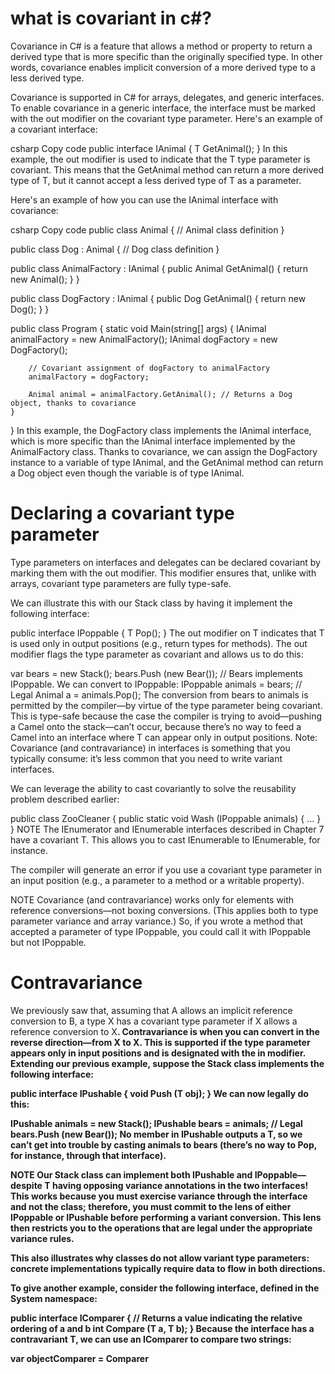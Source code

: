 # what is covariant in c#?
Covariance in C# is a feature that allows a method or property to return a derived type that is more specific than the originally specified type. In other words, covariance enables implicit conversion of a more derived type to a less derived type.

Covariance is supported in C# for arrays, delegates, and generic interfaces. To enable covariance in a generic interface, the interface must be marked with the out modifier on the covariant type parameter. Here's an example of a covariant interface:

csharp
Copy code
public interface IAnimal<out T>
{
    T GetAnimal();
}
In this example, the out modifier is used to indicate that the T type parameter is covariant. This means that the GetAnimal method can return a more derived type of T, but it cannot accept a less derived type of T as a parameter.

Here's an example of how you can use the IAnimal interface with covariance:

csharp
Copy code
public class Animal
{
    // Animal class definition
}

public class Dog : Animal
{
    // Dog class definition
}

public class AnimalFactory : IAnimal<Animal>
{
    public Animal GetAnimal()
    {
        return new Animal();
    }
}

public class DogFactory : IAnimal<Dog>
{
    public Dog GetAnimal()
    {
        return new Dog();
    }
}

public class Program
{
    static void Main(string[] args)
    {
        IAnimal<Animal> animalFactory = new AnimalFactory();
        IAnimal<Dog> dogFactory = new DogFactory();

        // Covariant assignment of dogFactory to animalFactory
        animalFactory = dogFactory;

        Animal animal = animalFactory.GetAnimal(); // Returns a Dog object, thanks to covariance
    }
}
In this example, the DogFactory class implements the IAnimal<Dog> interface, which is more specific than the IAnimal<Animal> interface implemented by the AnimalFactory class. Thanks to covariance, we can assign the DogFactory instance to a variable of type IAnimal<Animal>, and the GetAnimal method can return a Dog object even though the variable is of type IAnimal<Animal>.

# Declaring a covariant type parameter
Type parameters on interfaces and delegates can be declared covariant by marking them with the out modifier. This modifier ensures that, unlike with arrays, covariant type parameters are fully type-safe.

We can illustrate this with our Stack<T> class by having it implement the following interface:

public interface IPoppable<out T> { T Pop(); }
The out modifier on T indicates that T is used only in output positions (e.g., return types for methods). The out modifier flags the type parameter as covariant and allows us to do this:

var bears = new Stack<Bear>();
bears.Push (new Bear());
// Bears implements IPoppable<Bear>. We can convert to IPoppable<Animal>:
IPoppable<Animal> animals = bears;   // Legal
Animal a = animals.Pop();
The conversion from bears to animals is permitted by the compiler—by virtue of the type parameter being covariant. This is type-safe because the case the compiler is trying to avoid—pushing a Camel onto the stack—can’t occur, because there’s no way to feed a Camel into an interface where T can appear only in output positions.
Note: Covariance (and contravariance) in interfaces is something that you typically consume: it’s less common that you need to write variant interfaces.

We can leverage the ability to cast covariantly to solve the reusability problem described earlier:

public class ZooCleaner
{
  public static void Wash (IPoppable<Animal> animals) { ... }
}
NOTE
The IEnumerator<T> and IEnumerable<T> interfaces described in Chapter 7 have a covariant T. This allows you to cast IEnumerable<string> to IEnumerable<object>, for instance.

The compiler will generate an error if you use a covariant type parameter in an input position (e.g., a parameter to a method or a writable property).

NOTE
Covariance (and contravariance) works only for elements with reference conversions—not boxing conversions. (This applies both to type parameter variance and array variance.) So, if you wrote a method that accepted a parameter of type IPoppable<object>, you could call it with IPoppable<string> but not IPoppable<int>.

# Contravariance
We previously saw that, assuming that A allows an implicit reference conversion to B, a type X has a covariant type parameter if X<A> allows a reference conversion to X<B>. Contravariance is when you can convert in the reverse direction—from X<B> to X<A>. This is supported if the type parameter appears only in input positions and is designated with the in modifier. Extending our previous example, suppose the Stack<T> class implements the following interface:

public interface IPushable<in T> { void Push (T obj); }
We can now legally do this:

IPushable<Animal> animals = new Stack<Animal>();
IPushable<Bear> bears = animals;    // Legal
bears.Push (new Bear());
No member in IPushable outputs a T, so we can’t get into trouble by casting animals to bears (there’s no way to Pop, for instance, through that interface).

NOTE
Our Stack<T> class can implement both IPushable<T> and IPoppable<T>—despite T having opposing variance annotations in the two interfaces! This works because you must exercise variance through the interface and not the class; therefore, you must commit to the lens of either IPoppable or IPushable before performing a variant conversion. This lens then restricts you to the operations that are legal under the appropriate variance rules.

This also illustrates why classes do not allow variant type parameters: concrete implementations typically require data to flow in both directions.

To give another example, consider the following interface, defined in the System namespace:

public interface IComparer<in T>
{
  // Returns a value indicating the relative ordering of a and b
  int Compare (T a, T b);
}
Because the interface has a contravariant T, we can use an IComparer<object> to compare two strings:

var objectComparer = Comparer<object>.Default;
// objectComparer implements IComparer<object>
IComparer<string> stringComparer = objectComparer;
int result = stringComparer.Compare ("Brett", "Jemaine");
Mirroring covariance, the compiler will report an error if you try to use a contravariant type parameter in an output position (e.g., as a return value or in a readable property).

# What different in and out modifier?

In C#, the in and out modifiers are used to define variance of generic type parameters. Variance refers to the ability of a type to have its generic type argument substituted with a more derived or less derived type.

When a generic type parameter is defined as in, it is said to be contravariant. This means that the type parameter can only be used as input to a method or function, but not as output. When a generic type parameter is defined as out, it is said to be covariant. This means that the type parameter can only be used as output, but not as input.

Here's an example to illustrate this concept:

csharp
Copy code
public interface IAnimal<in TInput, out TOutput>
{
    TOutput GetDetails(TInput animal);
}
In this example, TInput is marked with the in modifier, while TOutput is marked with the out modifier. This means that TInput can only be used as input to the GetDetails method, while TOutput can only be used as output.

Let's say we have two classes, Animal and Dog, where Dog inherits from Animal.

kotlin
Copy code
public class Animal { }

public class Dog : Animal
{
    public string Breed { get; set; }
}
Now, let's implement the IAnimal interface using these classes:

csharp
Copy code
public class AnimalDetails : IAnimal<Animal, string>
{
    public string GetDetails(Animal animal)
    {
        return $"This animal has {animal.Legs} legs";
    }
}

public class DogDetails : IAnimal<Dog, object>
{
    public object GetDetails(Dog dog)
    {
        return new { Breed = dog.Breed, Legs = dog.Legs };
    }
}
In this example, AnimalDetails implements the IAnimal interface with type arguments Animal and string, while DogDetails implements it with type arguments Dog and object.

The GetDetails method of AnimalDetails takes an Animal as input and returns a string. The GetDetails method of DogDetails takes a Dog as input and returns an anonymous object with properties for the dog's breed and number of legs.

Now, let's create instances of these classes and call the GetDetails method:

java
Copy code
AnimalDetails animalDetails = new AnimalDetails();
DogDetails dogDetails = new DogDetails();

Animal animal = new Animal();
Dog dog = new Dog { Breed = "Labrador", Legs = 4 };

string animalDetailsString = animalDetails.GetDetails(animal);
object dogDetailsObject = dogDetails.GetDetails(dog);
In this example, we create instances of AnimalDetails and DogDetails, and then create instances of Animal and Dog. We call the GetDetails method of AnimalDetails with an Animal as input, and store the result in a string variable. We call the GetDetails method of DogDetails with a Dog as input, and store the result in an object variable.

The animalDetails.GetDetails method can accept any Animal or any more derived type of Animal as input, because the TInput parameter of the IAnimal interface is marked with the in modifier. The dogDetails.GetDetails method can return any object that is an object or any less derived type of object, because the TOutput parameter of the `IAnimal

# C# Generics Versus C++ Templates
C# generics are similar in application to C++ templates, but they work very differently. In both cases, a synthesis between the producer and consumer must take place in which the placeholder types of the producer are filled in by the consumer. However, with C# generics, producer types (i.e., open types such as List<T>) can be compiled into a library (such as mscorlib.dll). This works because the synthesis between the producer and the consumer that produces closed types doesn’t actually happen until runtime. With C++ templates, this synthesis is performed at compile time. This means that in C++ you don’t deploy template libraries as .dlls—they exist only as source code. It also makes it difficult to dynamically inspect, let alone create, parameterized types on the fly.

To dig deeper into why this is the case, consider again the Max method in C#:

static T Max <T> (T a, T b) where T : IComparable<T>
  => a.CompareTo (b) > 0 ? a : b;
Why couldn’t we have implemented it like this?

static T Max <T> (T a, T b)
  => (a > b ? a : b);             // Compile error
The reason is that Max needs to be compiled once and work for all possible values of T. Compilation cannot succeed because there is no single meaning for > across all values of T—in fact, not every T even has a > operator. In contrast, the following code shows the same Max method written with C++ templates. This code will be compiled separately for each value of T, taking on whatever semantics > has for a particular T and failing to compile if a particular T does not support the > operator:

template <class T> T Max (T a, T b)
{
  return a > b ? a : b;
}